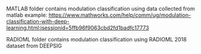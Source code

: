MATLAB folder contains modulation classification using data collected from matlab example: https://www.mathworks.com/help/comm/ug/modulation-classification-with-deep-learning.html;jsessionid=5ffb96f9063cbd2fd1badfc17773

RADIOML folder contains modulation classification using RADIOML 2018 dataset from DEEPSIG
